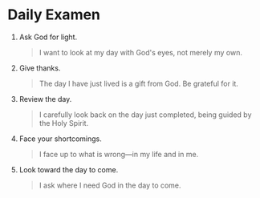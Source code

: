# Daily Examen

1. Ask God for light.

   > I want to look at my day with God's eyes, not merely my own.

1. Give thanks.

   > The day I have just lived is a gift from God.  Be grateful for it.

1. Review the day.

   > I carefully look back on the day just completed, being guided by the Holy
   > Spirit.

1. Face your shortcomings.

   > I face up to what is wrong&mdash;in my life and in me.

1. Look toward the day to come.

   > I ask where I need God in the day to come.
